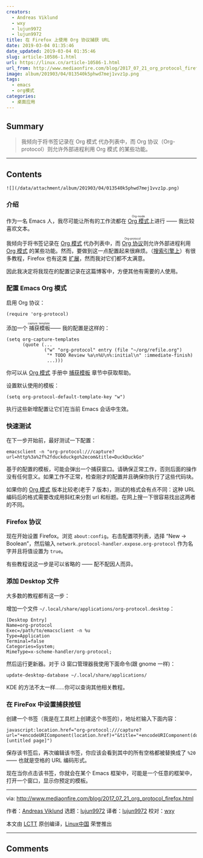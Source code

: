 ```yaml
---
creators:
  - Andreas Viklund
  - wxy
  - lujun9972
  - lujun9972
title: 在 Firefox 上使用 Org 协议捕获 URL
date: 2019-03-04 01:35:46
date_updated: 2019-03-04 01:35:46
slug: article-10586-1.html
url: https://linux.cn/article-10586-1.html
url_from: http://www.mediaonfire.com/blog/2017_07_21_org_protocol_firefox.html
image: album/201903/04/013540k5phwd7mej1vvz1p.png
tags:
  - emacs
  - org模式
categories:
  - 桌面应用
---
```


## Summary

> 我倾向于将书签记录在 Org 模式 代办列表中，而 Org 协议（Org-protocol）则允许外部进程利用 Org 模式 的某些功能。

***

<!-- more -->

## Contents

`![](/data/attachment/album/201903/04/013540k5phwd7mej1vvz1p.png)`

### 介绍

作为一名 Emacs 人，我尽可能让所有的工作流都在 <ruby> <a href="http://orgmode.org/">  Org 模式 </a> <rt>  Org-mode </rt></ruby> 上进行 —— 我比较喜欢文本。

我倾向于将书签记录在 [Org 模式](http://orgmode.org/) 代办列表中，而 <ruby> <a href="http://orgmode.org/worg/org-contrib/org-protocol.html">  Org 协议 </a> <rt>  Org-protocol </rt></ruby> 则允许外部进程利用 [Org 模式](http://orgmode.org/) 的某些功能。然而，要做到这一点配置起来很麻烦。（[搜索引擎上](https://duckduckgo.com/?q=org-protocol+firefox&t=ffab&ia=qa)）有很多教程，Firefox 也有这类 [扩展](https://addons.mozilla.org/en-US/firefox/search/?q=org-protocol&cat=1,0&appver=53.0&platform=linux)，然而我对它们都不太满意。

因此我决定将我现在的配置记录在这篇博客中，方便其他有需要的人使用。

### 配置 Emacs Org 模式

启用 Org 协议：

```shell
(require 'org-protocol)
```

添加一个<ruby> 捕获模板 <rt>  capture template </rt></ruby> —— 我的配置是这样的：

```shell
(setq org-capture-templates
      (quote (...
              ("w" "org-protocol" entry (file "~/org/refile.org")
               "* TODO Review %a\n%U\n%:initial\n" :immediate-finish)
               ...)))
```

你可以从 [Org 模式](http://orgmode.org/) 手册中 [捕获模板](http://orgmode.org/manual/Capture-templates.html) 章节中获取帮助。

设置默认使用的模板：

```shell
(setq org-protocol-default-template-key "w")
```

执行这些新增配置让它们在当前 Emacs 会话中生效。

### 快速测试

在下一步开始前，最好测试一下配置：

```shell
emacsclient -n "org-protocol:///capture?url=http%3a%2f%2fduckduckgo%2ecom&title=DuckDuckGo"
```

基于的配置的模板，可能会弹出一个捕获窗口。请确保正常工作，否则后面的操作没有任何意义。如果工作不正常，检查刚才的配置并且确保你执行了这些代码块。

如果你的 [Org 模式](http://orgmode.org/) 版本比较老(老于 7 版本)，测试的格式会有点不同：这种 URL 编码后的格式需要改成用斜杠来分割 url 和标题。在网上搜一下很容易找出这两者的不同。

### Firefox 协议

现在开始设置 Firefox。浏览 `about:config`。右击配置项列表，选择 “New -> Boolean”，然后输入 `network.protocol-handler.expose.org-protocol` 作为名字并且将值设置为 `true`。

有些教程说这一步是可以省略的 —— 配不配因人而异。

### 添加 Desktop 文件

大多数的教程都有这一步：

增加一个文件 `~/.local/share/applications/org-protocol.desktop`：

```shell
[Desktop Entry]
Name=org-protocol
Exec=/path/to/emacsclient -n %u
Type=Application
Terminal=false
Categories=System;
MimeType=x-scheme-handler/org-protocol;
```

然后运行更新器。对于 i3 窗口管理器我使用下面命令(跟 gnome 一样)：

```shell
update-desktop-database ~/.local/share/applications/
```

KDE 的方法不太一样……你可以查询其他相关教程。

### 在 FireFox 中设置捕获按钮

创建一个书签（我是在工具栏上创建这个书签的），地址栏输入下面内容：

```shell
javascript:location.href="org-protocol:///capture?url="+encodeURIComponent(location.href)+"&title="+encodeURIComponent(document.title||"[untitled page]")
```

保存该书签后，再次编辑该书签，你应该会看到其中的所有空格都被替换成了 `%20` —— 也就是空格的 URL 编码形式。

现在当你点击该书签，你就会在某个 Emacs 框架中，可能是一个任意的框架中，打开一个窗口，显示你预定的模板。

---

via: <http://www.mediaonfire.com/blog/2017_07_21_org_protocol_firefox.html>

作者：[Andreas Viklund](http://andreasviklund.com/) 选题：[lujun9972](https://github.com/lujun9972) 译者：[lujun9972](https://github.com/lujun9972) 校对：[wxy](https://github.com/wxy)

本文由 [LCTT](https://github.com/LCTT/TranslateProject) 原创编译，[Linux中国](https://linux.cn/) 荣誉推出

***

## Comments

